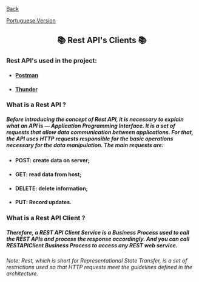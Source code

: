 <div>
  <p><a href="https://github.com/Squad-Back-End/reprography-nodejs/blob/master/docs/README-en.md">Back</a></p>
  <p><a href="https://github.com/Squad-Back-End/reprography-nodejs/blob/master/docs/rest_api_client/README.md">Portuguese Version</a></p>
</div>

<h2 align="center"> 📚 Rest API's Clients 📚 </h2>

### Rest API's used in the project:

* #### [Postman](https://github.com/Squad-Back-End/reprography-nodejs/tree/master/docs/rest_api_client/postman/README-en.md)
* #### [Thunder](https://github.com/Squad-Back-End/reprography-nodejs/tree/master/docs/rest_api_client/thunder%20client/README-en.md)


### What is a Rest API ?

##### Before introducing the concept of Rest API, it is necessary to explain what an API is — Application Programming Interface. It is a set of requests that allow data communication between applications. For that, the API uses HTTP requests responsible for the basic operations necessary for the data manipulation. The main requests are:

* #### POST: create data on server;
* #### GET: read data from host;
* #### DELETE: delete information;
* #### PUT: Record updates.

### What is a Rest API Client ?

##### Therefore, a REST API Client Service is a Business Process used to call the REST APIs and process the response accordingly. And you can call RESTAPIClient Business Process to access any REST web service.

###### Note: Rest, which is short for Representational State Transfer, is a set of restrictions used so that HTTP requests meet the guidelines defined in the architecture.
